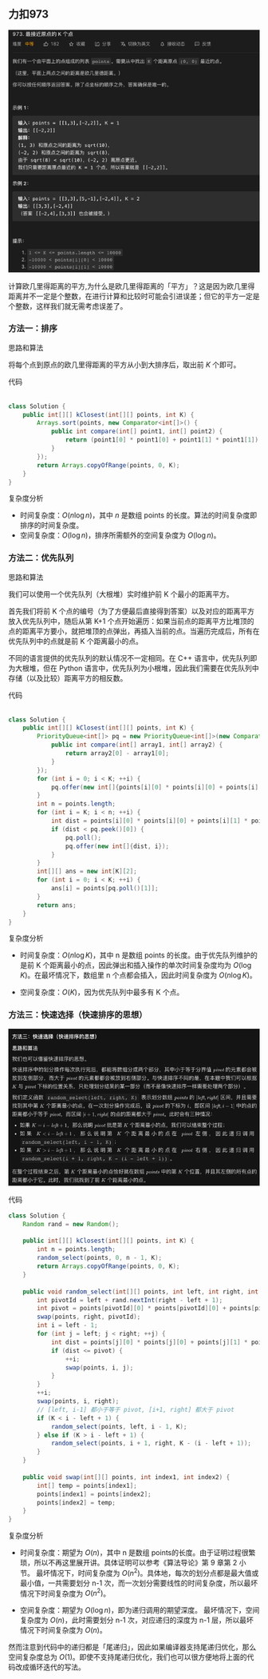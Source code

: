 ## 力扣973

![img](../img/力扣973_1.png)

计算欧几里得距离的平方,为什么是欧几里得距离的「平方」？这是因为欧几里得距离并不一定是个整数，在进行计算和比较时可能会引进误差；但它的平方一定是个整数，这样我们就无需考虑误差了。

### 方法一：排序
思路和算法

将每个点到原点的欧几里得距离的平方从小到大排序后，取出前 $K$ 个即可。

代码

```java

class Solution {
    public int[][] kClosest(int[][] points, int K) {
        Arrays.sort(points, new Comparator<int[]>() {
            public int compare(int[] point1, int[] point2) {
                return (point1[0] * point1[0] + point1[1] * point1[1]) - (point2[0] * point2[0] + point2[1] * point2[1]);
            }
        });
        return Arrays.copyOfRange(points, 0, K);
    }
}
```
复杂度分析

- 时间复杂度：$O(n\log n)$，其中 $n$ 是数组 points 的长度。算法的时间复杂度即排序的时间复杂度。
- 空间复杂度：$O(\log n)$，排序所需额外的空间复杂度为 $O(\log n)$。

### 方法二：优先队列
思路和算法

我们可以使用一个优先队列（大根堆）实时维护前 K 个最小的距离平方。

首先我们将前 K 个点的编号（为了方便最后直接得到答案）以及对应的距离平方放入优先队列中，随后从第 K+1 个点开始遍历：如果当前点的距离平方比堆顶的点的距离平方要小，就把堆顶的点弹出，再插入当前的点。当遍历完成后，所有在优先队列中的点就是前 K 个距离最小的点。

不同的语言提供的优先队列的默认情况不一定相同。在 C++ 语言中，优先队列即为大根堆，但在 Python 语言中，优先队列为小根堆，因此我们需要在优先队列中存储（以及比较）距离平方的相反数。

代码

```java

class Solution {
    public int[][] kClosest(int[][] points, int K) {
        PriorityQueue<int[]> pq = new PriorityQueue<int[]>(new Comparator<int[]>() {
            public int compare(int[] array1, int[] array2) {
                return array2[0] - array1[0];
            }
        });
        for (int i = 0; i < K; ++i) {
            pq.offer(new int[]{points[i][0] * points[i][0] + points[i][1] * points[i][1], i});
        }
        int n = points.length;
        for (int i = K; i < n; ++i) {
            int dist = points[i][0] * points[i][0] + points[i][1] * points[i][1];
            if (dist < pq.peek()[0]) {
                pq.poll();
                pq.offer(new int[]{dist, i});
            }
        }
        int[][] ans = new int[K][2];
        for (int i = 0; i < K; ++i) {
            ans[i] = points[pq.poll()[1]];
        }
        return ans;
    }
}
```
复杂度分析

- 时间复杂度：$O(n\log K)$，其中 n 是数组 points 的长度。由于优先队列维护的是前 K 个距离最小的点，因此弹出和插入操作的单次时间复杂度均为 $O(\log K)$。在最坏情况下，数组里 n 个点都会插入，因此时间复杂度为 $O(n\log K)$。

- 空间复杂度：$O(K)$，因为优先队列中最多有 K 个点。
### 方法三：快速选择（快速排序的思想）
![img](../img/力扣973_2.png)

代码
```java
class Solution {
    Random rand = new Random();

    public int[][] kClosest(int[][] points, int K) {
        int n = points.length;
        random_select(points, 0, n - 1, K);
        return Arrays.copyOfRange(points, 0, K);
    }

    public void random_select(int[][] points, int left, int right, int K) {
        int pivotId = left + rand.nextInt(right - left + 1);
        int pivot = points[pivotId][0] * points[pivotId][0] + points[pivotId][1] * points[pivotId][1];
        swap(points, right, pivotId);
        int i = left - 1;
        for (int j = left; j < right; ++j) {
            int dist = points[j][0] * points[j][0] + points[j][1] * points[j][1];
            if (dist <= pivot) {
                ++i;
                swap(points, i, j);
            }
        }
        ++i;
        swap(points, i, right);
        // [left, i-1] 都小于等于 pivot, [i+1, right] 都大于 pivot
        if (K < i - left + 1) {
            random_select(points, left, i - 1, K);
        } else if (K > i - left + 1) {
            random_select(points, i + 1, right, K - (i - left + 1));
        }
    }

    public void swap(int[][] points, int index1, int index2) {
        int[] temp = points[index1];
        points[index1] = points[index2];
        points[index2] = temp;
    }
}
```
复杂度分析

- 时间复杂度：期望为 $O(n)$，其中 n 是数组 points的长度。由于证明过程很繁琐，所以不再这里展开讲。具体证明可以参考《算法导论》第 9 章第 2 小节。
最坏情况下，时间复杂度为 $O(n^2)$。具体地，每次的划分点都是最大值或最小值，一共需要划分 n-1 次，而一次划分需要线性的时间复杂度，所以最坏情况下时间复杂度为 $O(n^2)$。

- 空间复杂度：期望为 $O(\log n)$，即为递归调用的期望深度。
最坏情况下，空间复杂度为 $O(n)$，此时需要划分 n-1 次，对应递归的深度为 n-1 层，所以最坏情况下时间复杂度为 $O(n)$。

然而注意到代码中的递归都是「尾递归」，因此如果编译器支持尾递归优化，那么空间复杂度总为 $O(1)$。即使不支持尾递归优化，我们也可以很方便地将上面的代码改成循环迭代的写法。
